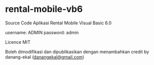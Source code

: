 # rental-mobile-vb6
Source Code Aplikasi Rental Mobile Visual Basic 6.0

username: ADMIN
password: admin

Licence MIT

Boleh dimodifikasi dan dipublikasikan dengan menambahkan credit by danang-ekal (danangekal@gmail.com)
